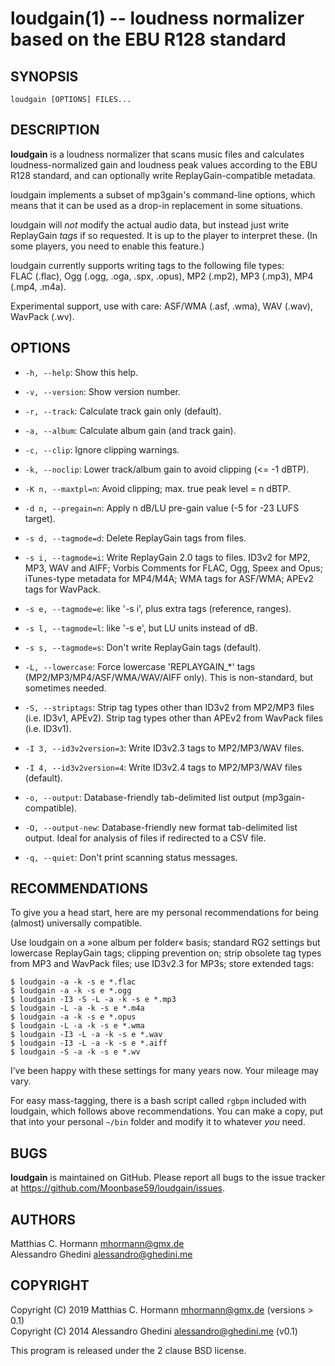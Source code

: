 loudgain(1) -- loudness normalizer based on the EBU R128 standard
=================================================================

## SYNOPSIS

`loudgain [OPTIONS] FILES...`

## DESCRIPTION

**loudgain** is a loudness normalizer that scans music files and calculates
loudness-normalized gain and loudness peak values according to the EBU R128
standard, and can optionally write ReplayGain-compatible metadata.

loudgain implements a subset of mp3gain's command-line options, which means that
it can be used as a drop-in replacement in some situations.

loudgain will _not_ modify the actual audio data, but instead just
write ReplayGain _tags_ if so requested. It is up to the player to interpret
these. (In some players, you need to enable this feature.)

loudgain currently supports writing tags to the following file types:  
FLAC (.flac), Ogg (.ogg, .oga, .spx, .opus), MP2 (.mp2), MP3 (.mp3), MP4 (.mp4, .m4a).

Experimental support, use with care: ASF/WMA (.asf, .wma), WAV (.wav), WavPack (.wv).


## OPTIONS

* `-h, --help`:
  Show this help.

* `-v, --version`:
  Show version number.

* `-r, --track`:
  Calculate track gain only (default).

* `-a, --album`:
  Calculate album gain (and track gain).

* `-c, --clip`:
  Ignore clipping warnings.

* `-k, --noclip`:
  Lower track/album gain to avoid clipping (<= -1 dBTP).

* `-K n, --maxtpl=n`:
  Avoid clipping; max. true peak level = n dBTP.

* `-d n, --pregain=n`:
  Apply n dB/LU pre-gain value (-5 for -23 LUFS target).

* `-s d, --tagmode=d`:
  Delete ReplayGain tags from files.

* `-s i, --tagmode=i`:
  Write ReplayGain 2.0 tags to files. ID3v2 for MP2, MP3, WAV and AIFF; Vorbis
  Comments for FLAC, Ogg, Speex and Opus; iTunes-type metadata for MP4/M4A;
  WMA tags for ASF/WMA; APEv2 tags for WavPack.

* `-s e, --tagmode=e`:
  like '-s i', plus extra tags (reference, ranges).

* `-s l, --tagmode=l`:
  like '-s e', but LU units instead of dB.

* `-s s, --tagmode=s`:
  Don't write ReplayGain tags (default).

* `-L, --lowercase`:
  Force lowercase 'REPLAYGAIN_*' tags (MP2/MP3/MP4/ASF/WMA/WAV/AIFF only).
  This is non-standard, but sometimes needed.

* `-S, --striptags`:
  Strip tag types other than ID3v2 from MP2/MP3 files (i.e. ID3v1, APEv2).
  Strip tag types other than APEv2 from WavPack files (i.e. ID3v1).

* `-I 3, --id3v2version=3`:
  Write ID3v2.3 tags to MP2/MP3/WAV files.

* `-I 4, --id3v2version=4`:
  Write ID3v2.4 tags to MP2/MP3/WAV files (default).

* `-o, --output`:
  Database-friendly tab-delimited list output (mp3gain-compatible).

* `-O, --output-new`:
  Database-friendly new format tab-delimited list output. Ideal for analysis
  of files if redirected to a CSV file.

* `-q, --quiet`:
  Don't print scanning status messages.


## RECOMMENDATIONS

To give you a head start, here are my personal recommendations for being (almost)
universally compatible.

Use loudgain on a »one album per folder« basis; standard RG2 settings but
lowercase ReplayGain tags; clipping prevention on; strip obsolete tag types
from MP3 and WavPack files; use ID3v2.3 for MP3s; store extended tags:

    $ loudgain -a -k -s e *.flac
    $ loudgain -a -k -s e *.ogg
    $ loudgain -I3 -S -L -a -k -s e *.mp3
    $ loudgain -L -a -k -s e *.m4a
    $ loudgain -a -k -s e *.opus
    $ loudgain -L -a -k -s e *.wma
    $ loudgain -I3 -L -a -k -s e *.wav
    $ loudgain -I3 -L -a -k -s e *.aiff
    $ loudgain -S -a -k -s e *.wv

I’ve been happy with these settings for many years now. Your mileage may vary.

For easy mass-tagging, there is a bash script called `rgbpm` included with loudgain,
which follows above recommendations. You can make a copy, put that into your
personal `~/bin` folder and modify it to whatever _you_ need.


## BUGS

**loudgain** is maintained on GitHub. Please report all bugs to the issue tracker
at https://github.com/Moonbase59/loudgain/issues.


## AUTHORS

Matthias C. Hormann <mhormann@gmx.de>  
Alessandro Ghedini <alessandro@ghedini.me>


## COPYRIGHT

Copyright (C) 2019 Matthias C. Hormann <mhormann@gmx.de> (versions > 0.1)  
Copyright (C) 2014 Alessandro Ghedini <alessandro@ghedini.me> (v0.1)

This program is released under the 2 clause BSD license.
